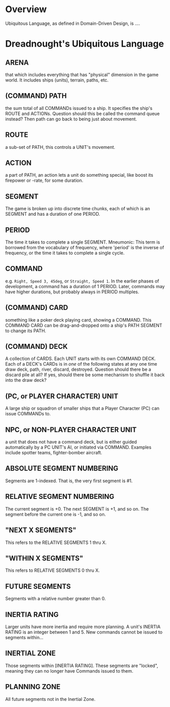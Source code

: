 # Overview

Ubiquitous Language, as defined in Domain-Driven Design, is ....

# Dreadnought's Ubiquitous Language

## ARENA
that which includes everything that has "physical" dimension in the game world. It includes ships (units), terrain, paths, etc.

## (COMMAND) PATH
the sum total of all COMMANDs issued to a ship. It specifies the ship's ROUTE and ACTIONs. Question
should this be called the command queue instead? Then path can go back to being just about movement.

## ROUTE
a sub-set of PATH, this controls a UNIT's movement.

## ACTION
a part of PATH, an action lets a unit do something special, like boost its firepower or -rate, for some duration.

## SEGMENT
The game is broken up into discrete time chunks, each of which is an SEGMENT and has a duration of one PERIOD.

## PERIOD
The time it takes to complete a single SEGMENT. Mneumonic: This term is borrowed from the vocabulary of frequency, where 'period' is the inverse of frequency, or the time it takes to complete a single cycle.

## COMMAND
e.g. `Right, Speed 3, 45deg`, or `Straight, Speed 1`. In the earlier phases of development, a command has a duration of 1 PERIOD. Later, commands may have higher durations, but probably always in PERIOD multiples.

## (COMMAND) CARD
something like a poker deck playing card, showing a COMMAND. This COMMAND CARD can be drag-and-dropped onto a ship's PATH SEGMENT to change its PATH.

## (COMMAND) DECK
A collection of CARDS. Each UNIT starts with its own COMMAND DECK. Each of a DECK's CARDs is in *one* of the following states at any one time
draw deck, path, river, discard, destroyed. Question
should there be a discard pile at all? If yes, should there be some mechanism to shuffle it back into the draw deck?

## (PC, or PLAYER CHARACTER) UNIT
A large ship or squadron of smaller ships that a Player Character (PC) can issue COMMANDs to.

## NPC, or NON-PLAYER CHARACTER UNIT
a unit that does not have a command deck, but is either guided automatically by a PC UNIT's AI, or initiated via COMMAND. Examples include spotter teams, fighter-bomber aircraft.

## ABSOLUTE SEGMENT NUMBERING
Segments are 1-indexed. That is, the very first segment is #1.

## RELATIVE SEGMENT NUMBERING
The current segment is +0. The next SEGMENT is +1, and so on. The segment before the current one is -1, and so on.

## "NEXT X SEGMENTS"
This refers to the RELATIVE SEGMENTS 1 thru X.

## "WITHIN X SEGMENTS"
This refers to RELATIVE SEGMENTS 0 thru X.

## FUTURE SEGMENTS
Segments with a relative number greater than 0.

## INERTIA RATING
Larger units have more inertia and require more planning. A unit's INERTIA RATING is an integer between 1 and 5. New commands cannot be issued to segments within...

## INERTIAL ZONE
Those segments within [INERTIA RATING]. These segments are "locked", meaning they can no longer have Commands issued to them.

## PLANNING ZONE
All future segments not in the Inertial Zone.
